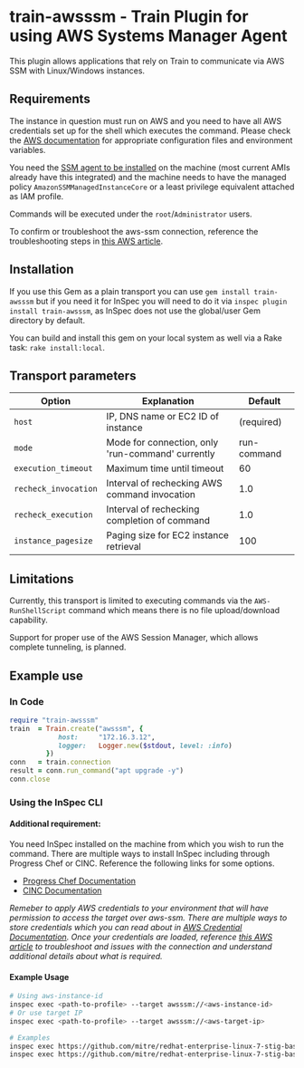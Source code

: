 # train-awsssm - Train Plugin for using AWS Systems Manager Agent

This plugin allows applications that rely on Train to communicate via AWS SSM with Linux/Windows instances.

## Requirements

The instance in question must run on AWS and you need to have all AWS credentials set up for the shell which executes the command. Please check the [AWS documentation](https://docs.aws.amazon.com/cli/latest/userguide/cli-configure-files.html) for appropriate configuration files and environment variables.

You need the [SSM agent to be installed](https://docs.aws.amazon.com/systems-manager/latest/userguide/ssm-agent.html) on the machine (most current AMIs already have this integrated) and the machine needs to have the managed policy `AmazonSSMManagedInstanceCore` or a least privilege equivalent attached as IAM profile.

Commands will be executed under the `root`/`Administrator` users.

To confirm or troubleshoot the aws-ssm connection, reference the troubleshooting steps in [this AWS article](https://docs.aws.amazon.com/systems-manager/latest/userguide/troubleshooting-managed-instances.html#instances-missing-solution-1).

## Installation

If you use this Gem as a plain transport you can use `gem install train-awsssm` but if you need it for InSpec you will need to do it via `inspec plugin install train-awsssm`, as InSpec does not use the global/user Gem directory by default.

You can build and install this gem on your local system as well via a Rake task: `rake install:local`.

## Transport parameters

| Option               | Explanation                                       | Default          |
| -------------------- | ------------------------------------------------- | ---------------- |
| `host`               | IP, DNS name or EC2 ID of instance                | (required)       |
| `mode`               | Mode for connection, only 'run-command' currently | run-command      |
| `execution_timeout`  | Maximum time until timeout                        | 60               |
| `recheck_invocation` | Interval of rechecking AWS command invocation     | 1.0              |
| `recheck_execution`  | Interval of rechecking completion of command      | 1.0              |
| `instance_pagesize`  | Paging size for EC2 instance retrieval            | 100              |

## Limitations

Currently, this transport is limited to executing commands via the `AWS-RunShellScript` command which means there is no file upload/download capability.

Support for proper use of the AWS Session Manager, which allows complete tunneling, is planned.

## Example use

### In Code

```ruby
require "train-awsssm"
train  = Train.create("awsssm", {
            host:     "172.16.3.12",
            logger:   Logger.new($stdout, level: :info)
         })
conn   = train.connection
result = conn.run_command("apt upgrade -y")
conn.close
```

### Using the InSpec CLI

#### Additional requirement: 
You need InSpec installed on the machine from which you wish to run the command. There are multiple ways to install InSpec including through Progress Chef or CINC. Reference the following links for some options.
- [Progress Chef Documentation](https://docs.chef.io/inspec/install/)
- [CINC Documentation](https://cinc.sh/download/)

_Remeber to apply AWS credentials to your environment that will have permission to access the target over aws-ssm. There are multiple ways to store credentials which you can read about in [AWS Credential Documentation](https://docs.aws.amazon.com/cli/latest/userguide/cli-chap-configure.html). Once your credentials are loaded, reference [this AWS article](https://docs.aws.amazon.com/systems-manager/latest/userguide/troubleshooting-managed-instances.html#instances-missing-solution-1) to troubleshoot and issues with the connection and understand additional details about what is required._

#### Example Usage

```bash
# Using aws-instance-id
inspec exec <path-to-profile> --target awsssm://<aws-instance-id>
# Or use target IP
inspec exec <path-to-profile> --target awsssm://<aws-target-ip>

# Examples
inspec exec https://github.com/mitre/redhat-enterprise-linux-7-stig-baseline/archive/main.tar.gz --target awsssm://i-00f1868f8f3b4eb03
inspec exec https://github.com/mitre/redhat-enterprise-linux-7-stig-baseline/archive/main.tar.gz --target awsssm://10.20.30.40
```
